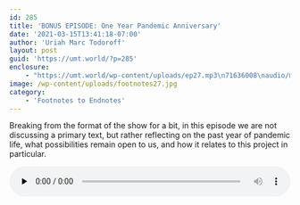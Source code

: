 ```yaml
---
id: 285
title: 'BONUS EPISODE: One Year Pandemic Anniversary'
date: '2021-03-15T13:41:18-07:00'
author: 'Uriah Marc Todoroff'
layout: post
guid: 'https://umt.world/?p=285'
enclosure:
    - "https://umt.world/wp-content/uploads/ep27.mp3\n71636008\naudio/mpeg\n"
image: /wp-content/uploads/footnotes27.jpg
category:
    - 'Footnotes to Endnotes'
---
```


Breaking from the format of the show for a bit, in this episode we are not discussing a primary text, but rather reflecting on the past year of pandemic life, what possibilities remain open to us, and how it relates to this project in particular.

<audio class="wp-audio-shortcode" controls="controls" id="audio-285-29" preload="none" style="width: 100%;"><source src="https://umt.world/wp-content/uploads/ep27.mp3?_=29" type="audio/mpeg"></source><https://umt.world/wp-content/uploads/ep27.mp3></audio>
